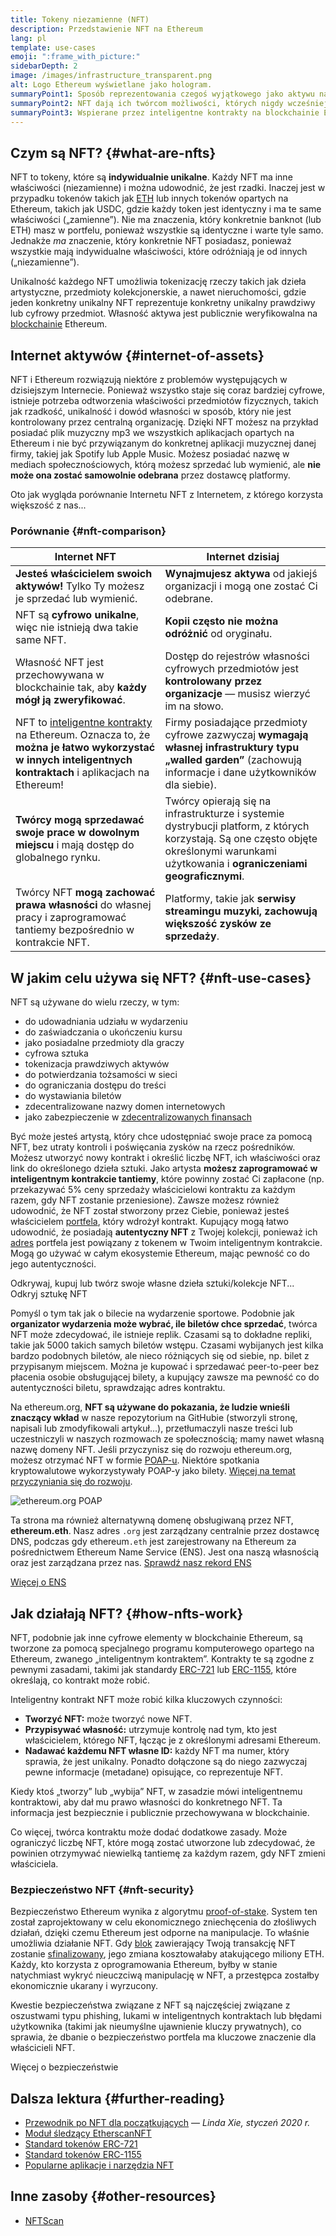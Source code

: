 ```yaml
---
title: Tokeny niezamienne (NFT)
description: Przedstawienie NFT na Ethereum
lang: pl
template: use-cases
emoji: ":frame_with_picture:"
sidebarDepth: 2
image: /images/infrastructure_transparent.png
alt: Logo Ethereum wyświetlane jako hologram.
summaryPoint1: Sposób reprezentowania czegoś wyjątkowego jako aktywu na blockchainie Ethereum.
summaryPoint2: NFT dają ich twórcom możliwości, których nigdy wcześniej nie mieli.
summaryPoint3: Wspierane przez inteligentne kontrakty na blockchainie Ethereum.
---
```


## Czym są NFT? {#what-are-nfts}

NFT to tokeny, które są **indywidualnie unikalne**. Każdy NFT ma inne właściwości (niezamienne) i można udowodnić, że jest rzadki. Inaczej jest w przypadku tokenów takich jak [ETH](/glossary/#ether) lub innych tokenów opartych na Ethereum, takich jak USDC, gdzie każdy token jest identyczny i ma te same właściwości („zamienne”). Nie ma znaczenia, który konkretnie banknot (lub ETH) masz w portfelu, ponieważ wszystkie są identyczne i warte tyle samo. Jednakże _ma_ znaczenie, który konkretnie NFT posiadasz, ponieważ wszystkie mają indywidualne właściwości, które odróżniają je od innych („niezamienne”).

Unikalność każdego NFT umożliwia tokenizację rzeczy takich jak dzieła artystyczne, przedmioty kolekcjonerskie, a nawet nieruchomości, gdzie jeden konkretny unikalny NFT reprezentuje konkretny unikalny prawdziwy lub cyfrowy przedmiot. Własność aktywa jest publicznie weryfikowalna na [blockchainie](/glossary/#blockchain) Ethereum.

<YouTube id="Xdkkux6OxfM" />

## Internet aktywów {#internet-of-assets}

NFT i Ethereum rozwiązują niektóre z problemów występujących w dzisiejszym Internecie. Ponieważ wszystko staje się coraz bardziej cyfrowe, istnieje potrzeba odtworzenia właściwości przedmiotów fizycznych, takich jak rzadkość, unikalność i dowód własności w sposób, który nie jest kontrolowany przez centralną organizację. Dzięki NFT możesz na przykład posiadać plik muzyczny mp3 we wszystkich aplikacjach opartych na Ethereum i nie być przywiązanym do konkretnej aplikacji muzycznej danej firmy, takiej jak Spotify lub Apple Music. Możesz posiadać nazwę w mediach społecznościowych, którą możesz sprzedać lub wymienić, ale **nie może ona zostać samowolnie odebrana** przez dostawcę platformy.

Oto jak wygląda porównanie Internetu NFT z Internetem, z którego korzysta większość z nas...

### Porównanie {#nft-comparison}

| Internet NFT                                                                                                                                                                         | Internet dzisiaj                                                                                                                                                                          |
| ------------------------------------------------------------------------------------------------------------------------------------------------------------------------------------ | ----------------------------------------------------------------------------------------------------------------------------------------------------------------------------------------- |
| **Jesteś właścicielem swoich aktywów!** Tylko Ty możesz je sprzedać lub wymienić.                                                                                                    | **Wynajmujesz aktywa** od jakiejś organizacji i mogą one zostać Ci odebrane.                                                                                                              |
| NFT są **cyfrowo unikalne**, więc nie istnieją dwa takie same NFT.                                                                                                                   | **Kopii często nie można odróżnić** od oryginału.                                                                                                                                         |
| Własność NFT jest przechowywana w blockchainie tak, aby **każdy mógł ją zweryfikować**.                                                                                              | Dostęp do rejestrów własności cyfrowych przedmiotów jest **kontrolowany przez organizacje** — musisz wierzyć im na słowo.                                                                 |
| NFT to [inteligentne kontrakty](/glossary/#smart-contract) na Ethereum. Oznacza to, że **można je łatwo wykorzystać w innych inteligentnych kontraktach** i aplikacjach na Ethereum! | Firmy posiadające przedmioty cyfrowe zazwyczaj **wymagają własnej infrastruktury typu „walled garden”** (zachowują informacje i dane użytkowników dla siebie).                            |
| **Twórcy mogą sprzedawać swoje prace w dowolnym miejscu** i mają dostęp do globalnego rynku.                                                                                         | Twórcy opierają się na infrastrukturze i systemie dystrybucji platform, z których korzystają. Są one często objęte określonymi warunkami użytkowania i **ograniczeniami geograficznymi**. |
| Twórcy NFT **mogą zachować prawa własności** do własnej pracy i zaprogramować tantiemy bezpośrednio w kontrakcie NFT.                                                                | Platformy, takie jak **serwisy streamingu muzyki, zachowują większość zysków ze sprzedaży**.                                                                                              |

## W jakim celu używa się NFT? {#nft-use-cases}

NFT są używane do wielu rzeczy, w tym:

- do udowadniania udziału w wydarzeniu
- do zaświadczania o ukończeniu kursu
- jako posiadalne przedmioty dla graczy
- cyfrowa sztuka
- tokenizacja prawdziwych aktywów
- do potwierdzania tożsamości w sieci
- do ograniczania dostępu do treści
- do wystawiania biletów
- zdecentralizowane nazwy domen internetowych
- jako zabezpieczenie w [zdecentralizowanych finansach](/glossary/#defi)

Być może jesteś artystą, który chce udostępniać swoje prace za pomocą NFT, bez utraty kontroli i poświęcania zysków na rzecz pośredników. Możesz utworzyć nowy kontrakt i określić liczbę NFT, ich właściwości oraz link do określonego dzieła sztuki. Jako artysta **możesz zaprogramować w inteligentnym kontrakcie tantiemy**, które powinny zostać Ci zapłacone (np. przekazywać 5% ceny sprzedaży właścicielowi kontraktu za każdym razem, gdy NFT zostanie przeniesione). Zawsze możesz również udowodnić, że NFT został stworzony przez Ciebie, ponieważ jesteś właścicielem [portfela](/glossary/#wallet), który wdrożył kontrakt. Kupujący mogą łatwo udowodnić, że posiadają **autentyczny NFT** z Twojej kolekcji, ponieważ ich [adres](/glossary/#address) portfela jest powiązany z tokenem w Twoim inteligentnym kontrakcie. Mogą go używać w całym ekosystemie Ethereum, mając pewność co do jego autentyczności.

<Alert variant="update" className="mt-8">
<Emoji text=":eyes:" className="text-4xl"/>
<AlertContent className="justify-between flex-row items-center">
  <div>Odkrywaj, kupuj lub twórz swoje własne dzieła sztuki/kolekcje NFT...</div>
  <ButtonLink href="/dapps/?category=collectibles#explore">
    Odkryj sztukę NFT
  </ButtonLink>
</AlertContent>
</Alert>

Pomyśl o tym tak jak o bilecie na wydarzenie sportowe. Podobnie jak **organizator wydarzenia może wybrać, ile biletów chce sprzedać**, twórca NFT może zdecydować, ile istnieje replik. Czasami są to dokładne repliki, takie jak 5000 takich samych biletów wstępu. Czasami wybijanych jest kilka bardzo podobnych biletów, ale nieco różniących się od siebie, np. bilet z przypisanym miejscem. Można je kupować i sprzedawać peer-to-peer bez płacenia osobie obsługującej bilety, a kupujący zawsze ma pewność co do autentyczności biletu, sprawdzając adres kontraktu.

Na ethereum.org, **NFT są używane do pokazania, że ludzie wnieśli znaczący wkład** w nasze repozytorium na GitHubie (stworzyli stronę, napisali lub zmodyfikowali artykuł...), przetłumaczyli nasze treści lub uczestniczyli w naszych rozmowach ze społecznością; mamy nawet własną nazwę domeny NFT. Jeśli przyczynisz się do rozwoju ethereum.org, możesz otrzymać NFT w formie [POAP-u](/glossary/#poap). Niektóre spotkania kryptowalutowe wykorzystywały POAP-y jako bilety. [Więcej na temat przyczyniania się do rozwoju](/contributing/#poap).

![ethereum.org POAP](./poap.png)

Ta strona ma również alternatywną domenę obsługiwaną przez NFT, **ethereum.eth**. Nasz adres `.org` jest zarządzany centralnie przez dostawcę DNS, podczas gdy ethereum`.eth` jest zarejestrowany na Ethereum za pośrednictwem Ethereum Name Service (ENS). Jest ona naszą własnością oraz jest zarządzana przez nas. [Sprawdź nasz rekord ENS](https://app.ens.domains/name/ethereum.eth)

[Więcej o ENS](https://app.ens.domains)

<Divider />

## Jak działają NFT? {#how-nfts-work}

NFT, podobnie jak inne cyfrowe elementy w blockchainie Ethereum, są tworzone za pomocą specjalnego programu komputerowego opartego na Ethereum, zwanego „inteligentnym kontraktem”. Kontrakty te są zgodne z pewnymi zasadami, takimi jak standardy [ERC-721](/glossary/#erc-721) lub [ERC-1155](/glossary/#erc-1155), które określają, co kontrakt może robić.

Inteligentny kontrakt NFT może robić kilka kluczowych czynności:

- **Tworzyć NFT:** może tworzyć nowe NFT.
- **Przypisywać własność:** utrzymuje kontrolę nad tym, kto jest właścicielem, którego NFT, łącząc je z określonymi adresami Ethereum.
- **Nadawać każdemu NFT własne ID:** każdy NFT ma numer, który sprawia, że jest unikalny. Ponadto dołączone są do niego zazwyczaj pewne informacje (metadane) opisujące, co reprezentuje NFT.

Kiedy ktoś „tworzy” lub „wybija” NFT, w zasadzie mówi inteligentnemu kontraktowi, aby dał mu prawo własności do konkretnego NFT. Ta informacja jest bezpiecznie i publicznie przechowywana w blockchainie.

Co więcej, twórca kontraktu może dodać dodatkowe zasady. Może ograniczyć liczbę NFT, które mogą zostać utworzone lub zdecydować, że powinien otrzymywać niewielką tantiemę za każdym razem, gdy NFT zmieni właściciela.

### Bezpieczeństwo NFT {#nft-security}

Bezpieczeństwo Ethereum wynika z algorytmu [proof-of-stake](/glossary/#pos). System ten został zaprojektowany w celu ekonomicznego zniechęcenia do złośliwych działań, dzięki czemu Ethereum jest odporne na manipulacje. To właśnie umożliwia działanie NFT. Gdy [blok](/glossary/#block) zawierający Twoją transakcję NFT zostanie [sfinalizowany](/glossary/#finality), jego zmiana kosztowałaby atakującego miliony ETH. Każdy, kto korzysta z oprogramowania Ethereum, byłby w stanie natychmiast wykryć nieuczciwą manipulację w NFT, a przestępca zostałby ekonomicznie ukarany i wyrzucony.

Kwestie bezpieczeństwa związane z NFT są najczęściej związane z oszustwami typu phishing, lukami w inteligentnych kontraktach lub błędami użytkownika (takimi jak nieumyślne ujawnienie kluczy prywatnych), co sprawia, że dbanie o bezpieczeństwo portfela ma kluczowe znaczenie dla właścicieli NFT.

<ButtonLink href="/security/">
  Więcej o bezpieczeństwie
</ButtonLink>

## Dalsza lektura {#further-reading}

- [Przewodnik po NFT dla początkujących](https://linda.mirror.xyz/df649d61efb92c910464a4e74ae213c4cab150b9cbcc4b7fb6090fc77881a95d) — _Linda Xie, styczeń 2020 r._
- [Moduł śledzący EtherscanNFT](https://etherscan.io/nft-top-contracts)
- [Standard tokenów ERC-721](/developers/docs/standards/tokens/erc-721/)
- [Standard tokenów ERC-1155](/developers/docs/standards/tokens/erc-1155/)
- [Popularne aplikacje i narzędzia NFT](https://www.ethereum-ecosystem.com/blockchains/ethereum/nfts)

## Inne zasoby {#other-resources}

- [NFTScan](https://nftscan.com/)

<Divider />

<QuizWidget quizKey="nfts" />
